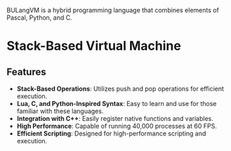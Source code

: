 BULangVM is a hybrid programming language that combines elements of Pascal, Python, and C.

# Stack-Based Virtual Machine



## Features

- **Stack-Based Operations**: Utilizes push and pop operations for efficient execution.
- **Lua, C, and Python-Inspired Syntax**: Easy to learn and use for those familiar with these languages.
- **Integration with C++**: Easily register native functions and variables.
- **High Performance**: Capable of running 40,000 processes at 60 FPS.
- **Efficient Scripting**: Designed for high-performance scripting and execution.


